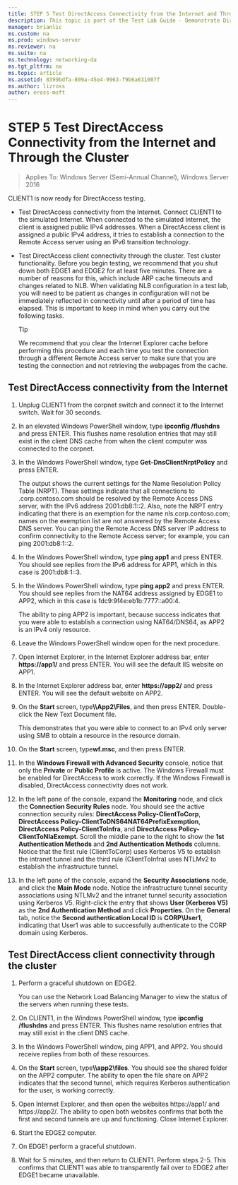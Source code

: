 ```yaml
---
title: STEP 5 Test DirectAccess Connectivity from the Internet and Through the Cluster
description: This topic is part of the Test Lab Guide - Demonstrate DirectAccess in a Cluster with Windows NLB for Windows Server 2016
manager: brianlic
ms.custom: na
ms.prod: windows-server
ms.reviewer: na
ms.suite: na
ms.technology: networking-da
ms.tgt_pltfrm: na
ms.topic: article
ms.assetid: 8399bdfa-809a-45e4-9963-f9b6a631007f
ms.author: lizross
author: eross-msft
---
```

# STEP 5 Test DirectAccess Connectivity from the Internet and Through the Cluster

>Applies To: Windows Server (Semi-Annual Channel), Windows Server 2016

CLIENT1 is now ready for DirectAccess testing.  
  
- Test DirectAccess connectivity from the Internet. Connect CLIENT1 to the simulated Internet. When connected to the simulated Internet, the client is assigned public IPv4 addresses. When a DirectAccess client is assigned a public IPv4 address, it tries to establish a connection to the Remote Access server using an IPv6 transition technology.  
  
- Test DirectAccess client connectivity through the cluster. Test cluster functionality. Before you begin testing, we recommend that you shut down both EDGE1 and EDGE2 for at least five minutes. There are a number of reasons for this, which include ARP cache timeouts and changes related to NLB. When validating NLB configuration in a test lab, you will need to be patient as changes in configuration will not be immediately reflected in connectivity until after a period of time has elapsed. This is important to keep in mind when you carry out the following tasks.  
  
    > [!TIP]  
    > We recommend that you clear the Internet Explorer cache before performing this procedure and each time you test the connection through a different Remote Access server to make sure that you are testing the connection and not retrieving the webpages from the cache.  
  
## Test DirectAccess connectivity from the Internet  
  
1. Unplug CLIENT1 from the corpnet switch and connect it to the Internet switch. Wait for 30 seconds.  
  
2. In an elevated Windows PowerShell window, type **ipconfig /flushdns** and press ENTER. This flushes name resolution entries that may still exist in the client DNS cache from when the client computer was connected to the corpnet.  
  
3. In the Windows PowerShell window, type **Get-DnsClientNrptPolicy** and press ENTER.  
  
   The output shows the current settings for the Name Resolution Policy Table (NRPT). These settings indicate that all connections to .corp.contoso.com should be resolved by the Remote Access DNS server, with the IPv6 address 2001:db8:1::2. Also, note the NRPT entry indicating that there is an exemption for the name nls.corp.contoso.com; names on the exemption list are not answered by the Remote Access DNS server. You can ping the Remote Access DNS server IP address to confirm connectivity to the Remote Access server; for example, you can ping 2001:db8:1::2.  
  
4. In the Windows PowerShell window, type **ping app1** and press ENTER. You should see replies from the IPv6 address for APP1, which in this case is 2001:db8:1::3.  
  
5. In the Windows PowerShell window, type **ping app2** and press ENTER. You should see replies from the NAT64 address assigned by EDGE1 to APP2, which in this case is fdc9:9f4e:eb1b:7777::a00:4.  
  
   The ability to ping APP2 is important, because success indicates that you were able to establish a connection using NAT64/DNS64, as APP2 is an IPv4 only resource.  
  
6. Leave the Windows PowerShell window open for the next procedure.  
  
7. Open Internet Explorer, in the Internet Explorer address bar, enter **https://app1/** and press ENTER. You will see the default IIS website on APP1.  
  
8. In the Internet Explorer address bar, enter **https://app2/** and press ENTER. You will see the default website on APP2.  
  
9. On the **Start** screen, type<strong>\\\App2\Files</strong>, and then press ENTER. Double-click the New Text Document file.  
  
    This demonstrates that you were able to connect to an IPv4 only server using SMB to obtain a resource in the resource domain.  
  
10. On the **Start** screen, type**wf.msc**, and then press ENTER.  
  
11. In the **Windows Firewall with Advanced Security** console, notice that only the **Private** or **Public Profile** is active. The Windows Firewall must be enabled for DirectAccess to work correctly. If the Windows Firewall is disabled, DirectAccess connectivity does not work.  
  
12. In the left pane of the console, expand the **Monitoring** node, and click the **Connection Security Rules** node. You should see the active connection security rules: **DirectAccess Policy-ClientToCorp**, **DirectAccess Policy-ClientToDNS64NAT64PrefixExemption**, **DirectAccess Policy-ClientToInfra**, and **DirectAccess Policy-ClientToNlaExempt**. Scroll the middle pane to the right to show the **1st Authentication Methods** and **2nd Authentication Methods** columns. Notice that the first rule (ClientToCorp) uses Kerberos V5 to establish the intranet tunnel and the third rule (ClientToInfra) uses NTLMv2 to establish the infrastructure tunnel.  
  
13. In the left pane of the console, expand the **Security Associations** node, and click the **Main Mode** node. Notice the infrastructure tunnel security associations using NTLMv2 and the intranet tunnel security association using Kerberos V5. Right-click the entry that shows **User (Kerberos V5)** as the **2nd Authentication Method** and click **Properties**. On the **General** tab, notice the **Second authentication Local ID** is **CORP\User1**, indicating that User1 was able to successfully authenticate to the CORP domain using Kerberos.  
  
## Test DirectAccess client connectivity through the cluster  
  
1. Perform a graceful shutdown on EDGE2.  
  
   You can use the Network Load Balancing Manager to view the status of the servers when running these tests.  
  
2. On CLIENT1, in the Windows PowerShell window, type **ipconfig /flushdns** and press ENTER. This flushes name resolution entries that may still exist in the client DNS cache.  
  
3. In the Windows PowerShell window, ping APP1, and APP2. You should receive replies from both of these resources.  
  
4. On the **Start** screen, type<strong>\\\app2\files</strong>. You should see the shared folder on the APP2 computer. The ability to open the file share on APP2 indicates that the second tunnel, which requires Kerberos authentication for the user, is working correctly.  
  
5. Open Internet Explorer, and then open the websites https://app1/ and https://app2/. The ability to open both websites confirms that both the first and second tunnels are up and functioning. Close Internet Explorer.  
  
6. Start the EDGE2 computer.  
  
7. On EDGE1 perform a graceful shutdown.  
  
8. Wait for 5 minutes, and then return to CLIENT1. Perform steps 2-5. This confirms that CLIENT1 was able to transparently fail over to EDGE2 after EDGE1 became unavailable.
